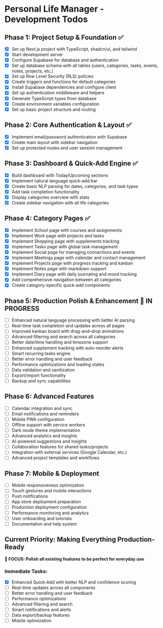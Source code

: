 # Personal Life Manager - Development Todos

## Phase 1: Project Setup & Foundation ✅
- [x] Set up Next.js project with TypeScript, shadcn/ui, and tailwind
- [x] Start development server
- [x] Configure Supabase for database and authentication
- [x] Set up database schema with all tables (users, categories, tasks, events, notes, projects, etc.)
- [x] Set up Row Level Security (RLS) policies
- [x] Create triggers and functions for default categories
- [x] Install Supabase dependencies and configure client
- [x] Set up authentication middleware and helpers
- [x] Generate TypeScript types from database
- [x] Create environment variables configuration
- [x] Set up basic project structure and routing

## Phase 2: Core Authentication & Layout ✅
- [x] Implement email/password authentication with Supabase
- [x] Create main layout with sidebar navigation
- [x] Set up protected routes and user session management

## Phase 3: Dashboard & Quick-Add Engine ✅
- [x] Build dashboard with Today/Upcoming sections
- [x] Implement natural language quick-add bar
- [x] Create basic NLP parsing for dates, categories, and task types
- [x] Add task completion functionality
- [x] Display categories overview with stats
- [x] Create sidebar navigation with all life categories

## Phase 4: Category Pages ✅
- [x] Implement School page with courses and assignments
- [x] Implement Work page with projects and tasks
- [x] Implement Shopping page with supplements tracking
- [x] Implement Tasks page with global task management
- [x] Implement Social page for managing connections and events
- [x] Implement Meetings page with calendar and contact management
- [x] Implement Projects page with progress tracking and kanban
- [x] Implement Notes page with markdown support
- [x] Implement Diary page with daily journaling and mood tracking
- [x] Add comprehensive navigation between all categories
- [x] Create category-specific quick-add components

## Phase 5: Production Polish & Enhancement 🔄 IN PROGRESS
- [ ] Enhanced natural language processing with better AI parsing
- [ ] Real-time task completion and updates across all pages
- [ ] Improved kanban board with drag-and-drop animations
- [ ] Advanced filtering and search across all categories
- [ ] Better date/time handling and timezone support
- [ ] Enhanced supplement tracking with auto-reorder alerts
- [ ] Smart recurring tasks engine
- [ ] Better error handling and user feedback
- [ ] Performance optimizations and loading states
- [ ] Data validation and sanitization
- [ ] Export/import functionality
- [ ] Backup and sync capabilities

## Phase 6: Advanced Features
- [ ] Calendar integration and sync
- [ ] Email notifications and reminders
- [ ] Mobile PWA configuration
- [ ] Offline support with service workers
- [ ] Dark mode theme implementation
- [ ] Advanced analytics and insights
- [ ] AI-powered suggestions and insights
- [ ] Collaboration features for shared tasks/projects
- [ ] Integration with external services (Google Calendar, etc.)
- [ ] Advanced project templates and workflows

## Phase 7: Mobile & Deployment
- [ ] Mobile responsiveness optimization
- [ ] Touch gestures and mobile interactions
- [ ] Push notifications
- [ ] App store deployment preparation
- [ ] Production deployment configuration
- [ ] Performance monitoring and analytics
- [ ] User onboarding and tutorials
- [ ] Documentation and help system

## Current Priority: Making Everything Production-Ready
**🎯 FOCUS: Polish all existing features to be perfect for everyday use**

### Immediate Tasks:
- [x] Enhanced Quick-Add with better NLP and confidence scoring
- [ ] Real-time updates across all components
- [ ] Better error handling and user feedback
- [ ] Performance optimizations
- [ ] Advanced filtering and search
- [ ] Smart notifications and alerts
- [ ] Data export/backup features
- [ ] Mobile optimization
